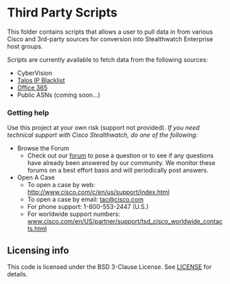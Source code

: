 
# Third Party Scripts
This folder contains scripts that allows a user to pull data in from various Cisco and 3rd-party sources for conversion into Stealthwatch Enterprise host groups. 

Scripts are currently available to fetch data from the following sources:
* CyberVision
* [Talos IP Blacklist](https://github.com/CiscoSE/TalosBlacklistImporter)
* [Office 365](https://github.com/CiscoSE/Office365Importer)
* Public ASNs (coming soon...)

### Getting help
Use this project at your own risk (support not provided). *If you need technical support with Cisco Stealthwatch, do one of the following:*

* Browse the Forum
    * Check out our [forum](https://community.cisco.com/t5/custom/page/page-id/customFilteredByMultiLabel?board=j-disc-dev-security&labels=stealthwatch) to pose a question or to see if any questions have already been answered by our community. We monitor these forums on a best effort basis and will periodically post answers. 
* Open A Case
    * To open a case by web: http://www.cisco.com/c/en/us/support/index.html
    * To open a case by email: tac@cisco.com
    * For phone support: 1-800-553-2447 (U.S.)
    * For worldwide support numbers: www.cisco.com/en/US/partner/support/tsd_cisco_worldwide_contacts.html

## Licensing info
This code is licensed under the BSD 3-Clause License. See [LICENSE](../LICENSE) for details. 


